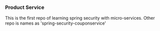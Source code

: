 ### Product Service

This is the first repo of learning spring security with micro-services. 
Other repo is names as 'spring-security-couponservice'

